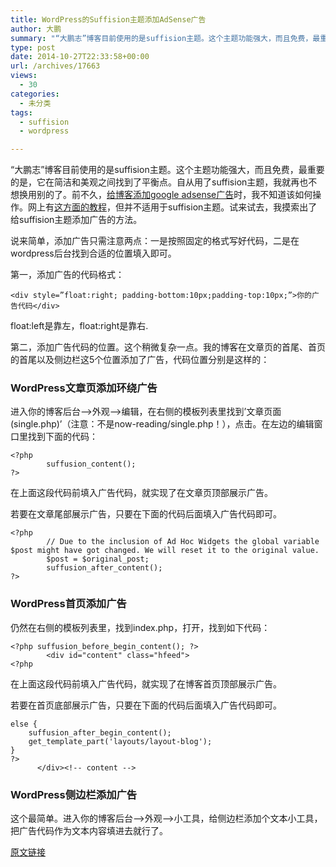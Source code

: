 ```yaml
---
title: WordPress的Suffision主题添加AdSense广告
author: 大鹏
summary: "“大鹏志”博客目前使用的是suffision主题。这个主题功能强大，而且免费，最重要的是，它在简洁和美观之间找到了平衡点。自从用了suffision主题，我就再也不想换用别的了。前不久，[给博客添加google adsense广告][1]时，我不知道该如何操作。网上有[这方面的教程][2]，但并不适用于suffision主题。试来试去，我摸索出了给suffision主题添加广告的方法。"
type: post
date: 2014-10-27T22:33:58+00:00
url: /archives/17663
views:
  - 30
categories:
  - 未分类
tags:
  - suffision
  - wordpress

---
```

“大鹏志”博客目前使用的是suffision主题。这个主题功能强大，而且免费，最重要的是，它在简洁和美观之间找到了平衡点。自从用了suffision主题，我就再也不想换用别的了。前不久，[给博客添加google adsense广告][1]时，我不知道该如何操作。网上有[这方面的教程][2]，但并不适用于suffision主题。试来试去，我摸索出了给suffision主题添加广告的方法。

说来简单，添加广告只需注意两点：一是按照固定的格式写好代码，二是在wordpress后台找到合适的位置填入即可。

第一，添加广告的代码格式：

    <div style=”float:right; padding-bottom:10px;padding-top:10px;”>你的广告代码</div>
    

float:left是靠左，float:right是靠右.

第二，添加广告代码的位置。这个稍微复杂一点。我的博客在文章页的首尾、首页的首尾以及侧边栏这5个位置添加了广告，代码位置分别是这样的：

### WordPress文章页添加环绕广告

进入你的博客后台–>外观–>编辑，在右侧的模板列表里找到&#8217;文章页面(single.php)&#8217;（注意：不是now-reading/single.php！），点击。在左边的编辑窗口里找到下面的代码：

    <?php
            suffusion_content();
    ?>
    

在上面这段代码前填入广告代码，就实现了在文章页顶部展示广告。

若要在文章尾部展示广告，只要在下面的代码后面填入广告代码即可。

    <?php
            // Due to the inclusion of Ad Hoc Widgets the global variable $post might have got changed. We will reset it to the original value.
            $post = $original_post;
            suffusion_after_content();
    ?>
    

### WordPress首页添加广告

仍然在右侧的模板列表里，找到index.php，打开，找到如下代码：

    <?php suffusion_before_begin_content(); ?>
            <div id="content" class="hfeed">
    <?php
    

在上面这段代码前填入广告代码，就实现了在博客首页顶部展示广告。

若要在首页底部展示广告，只要在下面的代码后面填入广告代码即可。

    else {
        suffusion_after_begin_content();
        get_template_part('layouts/layout-blog');
    }
    ?>
          </div><!-- content -->
    

### WordPress侧边栏添加广告

这个最简单。进入你的博客后台–>外观–>小工具，给侧边栏添加个文本小工具，把广告代码作为文本内容填进去就行了。

 [1]: http://pzhao.org/archives/17260
 [2]: http://lovesoo.org/how-to-add-google-adsense-to-wordpress.html

[原文链接](http://dapengde.com/archives/17663)

